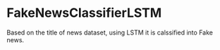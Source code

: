 # FakeNewsClassifierLSTM
Based on the title of news dataset, using LSTM it is calssified into Fake news. 
